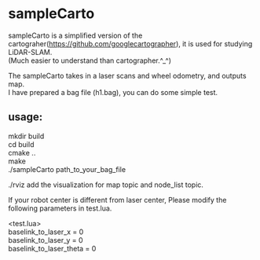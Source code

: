 # sampleCarto

sampleCarto is a simplified version of the cartograher(https://github.com/googlecartographer), it is used for studying LiDAR-SLAM.  
(Much easier to understand than cartographer.^_^)  

The sampleCarto takes in a laser scans and wheel odometry, and outputs map.  
I have prepared a bag file (h1.bag), you can do some simple test.  

## usage:

mkdir build  
cd build  
cmake ..  
make  
./sampleCarto path_to_your_bag_file  

./rviz 
add the visualization for map topic and node_list topic.  
  
If your robot center is different from laser center, Please modify the following parameters in test.lua.  

<test.lua>  
baselink_to_laser_x = 0  
baselink_to_laser_y = 0  
baselink_to_laser_theta = 0  

